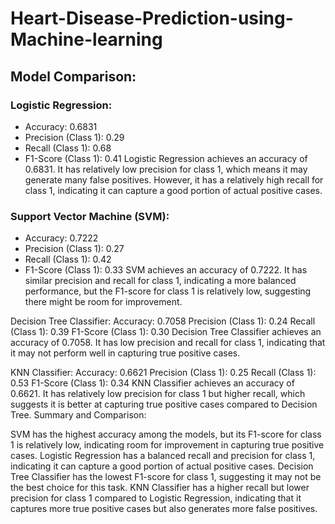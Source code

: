 # Heart-Disease-Prediction-using-Machine-learning

## Model Comparison:

### Logistic Regression:
* Accuracy: 0.6831
* Precision (Class 1): 0.29
* Recall (Class 1): 0.68
* F1-Score (Class 1): 0.41
Logistic Regression achieves an accuracy of 0.6831. It has relatively low precision for class 1, which means it may generate many false positives. However, it has a relatively high recall for class 1, indicating it can capture a good portion of actual positive cases.

### Support Vector Machine (SVM):
* Accuracy: 0.7222
* Precision (Class 1): 0.27
* Recall (Class 1): 0.42
* F1-Score (Class 1): 0.33
SVM achieves an accuracy of 0.7222. It has similar precision and recall for class 1, indicating a more balanced performance, but the F1-score for class 1 is relatively low, suggesting there might be room for improvement.

Decision Tree Classifier:
Accuracy: 0.7058
Precision (Class 1): 0.24
Recall (Class 1): 0.39
F1-Score (Class 1): 0.30
Decision Tree Classifier achieves an accuracy of 0.7058. It has low precision and recall for class 1, indicating that it may not perform well in capturing true positive cases.

KNN Classifier:
Accuracy: 0.6621
Precision (Class 1): 0.25
Recall (Class 1): 0.53
F1-Score (Class 1): 0.34
KNN Classifier achieves an accuracy of 0.6621. It has relatively low precision for class 1 but higher recall, which suggests it is better at capturing true positive cases compared to Decision Tree.
Summary and Comparison:

SVM has the highest accuracy among the models, but its F1-score for class 1 is relatively low, indicating room for improvement in capturing true positive cases.
Logistic Regression has a balanced recall and precision for class 1, indicating it can capture a good portion of actual positive cases.
Decision Tree Classifier has the lowest F1-score for class 1, suggesting it may not be the best choice for this task.
KNN Classifier has a higher recall but lower precision for class 1 compared to Logistic Regression, indicating that it captures more true positive cases but also generates more false positives.
